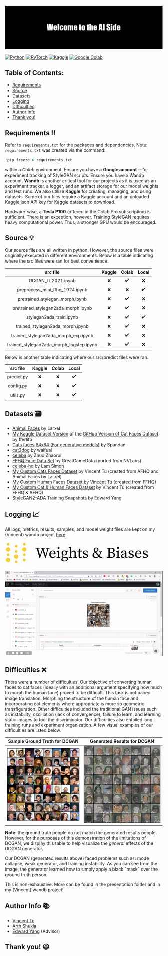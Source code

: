 ![](https://github.com/acmucsd-projects/fa21-lion/blob/ML-setup/ML/img/banner.png?raw=true)

[![Python](https://img.shields.io/badge/Python-3.7-002c5c?logo=python&labelColor=002c5c)](https://www.python.org/)
[![PyTorch](https://img.shields.io/badge/Pytorch-1.10-ffffff?logo=pytorch&labelColor=ffffff)](https://pytorch.org/)
[![Kaggle](https://img.shields.io/badge/Kaggle-ffffff?logo=kaggle&labelColor=ffffff)](https://www.kaggle.com/)
[![Google Colab](https://img.shields.io/badge/Google%20Colab-ffffff?logo=googlecolab&labelColor=ffffff)](https://colab.research.google.com/)

## Table of Contents:
- [Requirements](https://github.com/acmucsd-projects/fa21-lion/tree/ML-setup/ML#requirements)
- [Source](https://github.com/acmucsd-projects/fa21-lion/tree/ML-setup/ML#source)
- [Datasets](https://github.com/acmucsd-projects/fa21-lion/tree/ML-setup/ML#datasets)
- [Logging](https://github.com/acmucsd-projects/fa21-lion/tree/ML-setup/ML#logging)
- [Difficulties](https://github.com/acmucsd-projects/fa21-lion/tree/ML-setup/ML#difficulties)
- [Author Info](https://github.com/acmucsd-projects/fa21-lion/tree/ML-setup/ML#author-info)
- [Thank you!](https://github.com/acmucsd-projects/fa21-lion/tree/ML-setup/ML#thank-you)

## Requirements ‼️

Refer to `requirements.txt` for the packages and dependencies. Note: `requirements.txt` was created via the command:

```cmd
!pip freeze > requirements.txt
```

within a *Colab* environment. Ensure you have a **Google account** —for experiment tracking of StyleGAN scripts. Ensure you have a Wandb account.
**Wandb** is another critical tool for our projects as it is used as an experiment tracker, a logger, and an artifact storage for our 
model weights and test runs. We also utilize **Kaggle** for creating, managing, and using datasets. Some of our files require a Kaggle account 
and an uploaded Kaggle.json API key for Kaggle datasets to download. 

Hardware-wise, a **Tesla P100** (offered in the Colab Pro subscription) is sufficient. There is an exception, however. Training StyleGAN requires heavy computational
power. Thus, a stronger GPU would be encouraged.

## Source 💡

Our source files are all written in python. However, the source files were originally executed in different environments. 
Below is a table indicating where the src files were ran for best convenience.

| src file                                 | Kaggle             | Colab              | Local              |
| :--------------------------------------: | :----------------: | :----------------: | :----------------: |
| DCGAN_TL2021.ipynb                       | :x:                | :heavy_check_mark: | :x:                |
| preprocess_mini_ffhq_1024.ipynb          | :x:                | :x:                | :heavy_check_mark: |
| pretrained_stylegan_morph.ipynb          | :x:                | :heavy_check_mark: | :x:                |
| pretrained_stylegan2ada_morph.ipynb      | :x:                | :heavy_check_mark: | :x:                |
| stylegan2ada_train.ipynb                 | :x:                | :heavy_check_mark: | :heavy_check_mark: |
| trained_stylegan2ada_morph.ipynb         | :x:                | :heavy_check_mark: | :x:                |
| trained_stylegan2ada_morph_exp.ipynb     | :x:                | :heavy_check_mark: | :x:                |
| trained_stylegan2ada_morph_logstep.ipynb | :x:                | :heavy_check_mark: | :x:                |

Below is another table indicating where our src/predict files were ran.

| src file   | Kaggle             | Colab              | Local              |
| :--------: | :----------------: | :----------------: | :----------------: |
| predict.py | :x:                | :x:                | :heavy_check_mark: |
| config.py  | :x:                | :x:                | :heavy_check_mark: |
| utils.py   | :x:                | :x:                | :heavy_check_mark: |


## Datasets 🗃️

- [Animal Faces](https://www.kaggle.com/andrewmvd/animal-faces) by Larxel
- [My Kaggle Dataset Version](https://www.kaggle.com/vincenttu/catfacesdatasetfferlito?select=dataset-part1) of the [GitHub Version of Cat Faces Dataset](https://github.com/fferlito/Cat-faces-dataset) by fferlito
- [Cats faces 64x64 (For generative models)](https://www.kaggle.com/spandan2/cats-faces-64x64-for-generative-models) by Spandan
- [cat2dog](https://www.kaggle.com/waifuai/cat2dog) by waifuai
- [celeba](https://www.kaggle.com/zuozhaorui/celeba) by Zhuo Zhaorui
- [FFHQ Face Data Set](https://www.kaggle.com/greatgamedota/ffhq-face-data-set) by GreatGameDota (ported from NVLabs)
- [celeba-hq](https://www.kaggle.com/lamsimon/celebahq) by Lam Simon
- [My Custom Cats Faces Dataset](https://www.kaggle.com/vincenttu/larxel-cat-faces) by Vincent Tu (created from AFHQ and Animal Faces by Larxel)
- [My Custom Human Faces Dataset](https://www.kaggle.com/vincenttu/mini-ffhq-512) by Vincent Tu (created from FFHQ)
- [My Custom Cat & Human Faces Dataset](https://www.kaggle.com/vincenttu/cat-human-faces) by Vincent Tu (created from FFHQ & AFHQ)
- [StyleGAN2-ADA Training Snapshots](https://www.kaggle.com/edwardyangiscool/stylegan-weights) by Edward Yang 

## Logging 📈

All logs, metrics, results, samples, and model weight files are kept on my (Vincent) wandb project [here](https://wandb.ai/vincenttu/DCGAN_TL2021?workspace=user-vincenttu).

![](https://github.com/acmucsd-projects/fa21-lion/blob/ML-setup/ML/img/OIP.jfif?raw=true)

![](https://github.com/acmucsd-projects/fa21-lion/blob/ML-setup/ML/img/wandb_showcase.gif?raw=true)


## Difficulties ❌

  There were a number of difficulties. Our objective of converting human faces to cat faces (ideally with an additional argument specifying how much to morph the human face) proved to be difficult. This task is not paired image translation. Morphing the structure of the human face and incorporating cat elements where appropriate is more so geometric transfiguration. Other difficulties included the traditional GAN issues such as instability, oscillation (lack of convergence), failure to learn, and learning static images to fool the discriminator. Our difficulties also entailed long training runs and experiment organization. A few visual examples of our difficulties are listed below.


| Sample Ground Truth for DCGAN | Generated Results for DCGAN |
| :---------------------------: | :-------------------------: |
| ![](https://github.com/acmucsd-projects/fa21-lion/blob/ML-setup/ML/results/dcgan/dcgan_ref.PNG?raw=true) | ![](https://github.com/acmucsd-projects/fa21-lion/blob/ML-setup/ML/results/dcgan/dcgan_end_result.PNG?raw=true) |

**Note**: the ground truth people do not match the generated results people. However, for the purposes of this demonstration of the limitations of DCGAN, we display this table
to help visualize the *general* effects of the DCGAN generator.

Our DCGAN (generated results above) faced problems such as: mode collapse, weak generator, and training instability. As you can see from the image, the generator learned
how to simply apply a black "mask" over the ground truth person.


This is non-exhaustive. More can be found in the presentation folder and in my (Vincent) wandb project!

## Author Info 📚

- [Vincent Tu](https://github.com/alckasoc)
- [Arth Shukla](https://github.com/arth-shukla)
- [Edward Yang](https://www.linkedin.com/in/~edwardyang/) (Advisor)

## Thank you! 😀
